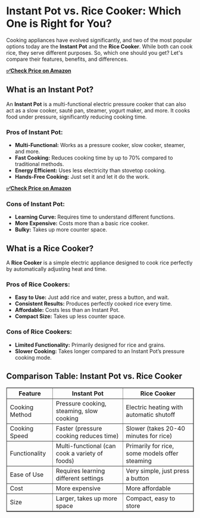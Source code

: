 <!DOCTYPE html>
<html lang="en">
<head>
    <meta charset="UTF-8">
    <meta name="viewport" content="width=device-width, initial-scale=1.0">
    <meta name="description" content="Instant Pot vs. Rice Cooker: Which one is better for your kitchen? Discover key differences, pros, and cons to choose the best cooking appliance.">
    <meta name="keywords" content="Instant Pot vs Rice Cooker, Best Cooking Appliance, Pressure Cooker vs Rice Cooker, Kitchen Gadgets">
    <meta name="author" content="Your Name">
    <title>Instant Pot vs. Rice Cooker: Which One Should You Choose?</title>
</head>
<body>

<h1>Instant Pot vs. Rice Cooker: Which One is Right for You?</h1>

<p>Cooking appliances have evolved significantly, and two of the most popular options today are the <strong>Instant Pot</strong> and the <strong>Rice Cooker</strong>. While both can cook rice, they serve different purposes. So, which one should you get? Let's compare their features, benefits, and differences.</p>

[**✅Check Price on Amazon**](https://amzn.to/3DxCZkL)

<h2>What is an Instant Pot?</h2>
<p>An <strong>Instant Pot</strong> is a multi-functional electric pressure cooker that can also act as a slow cooker, sauté pan, steamer, yogurt maker, and more. It cooks food under pressure, significantly reducing cooking time.</p>

<h3>Pros of Instant Pot:</h3>
<ul>
    <li><strong>Multi-Functional:</strong> Works as a pressure cooker, slow cooker, steamer, and more.</li>
    <li><strong>Fast Cooking:</strong> Reduces cooking time by up to 70% compared to traditional methods.</li>
    <li><strong>Energy Efficient:</strong> Uses less electricity than stovetop cooking.</li>
    <li><strong>Hands-Free Cooking:</strong> Just set it and let it do the work.</li>
</ul>

[**✅Check Price on Amazon**](https://amzn.to/3DxCZkL)

<h3>Cons of Instant Pot:</h3>
<ul>
    <li><strong>Learning Curve:</strong> Requires time to understand different functions.</li>
    <li><strong>More Expensive:</strong> Costs more than a basic rice cooker.</li>
    <li><strong>Bulky:</strong> Takes up more counter space.</li>
</ul>

<h2>What is a Rice Cooker?</h2>
<p>A <strong>Rice Cooker</strong> is a simple electric appliance designed to cook rice perfectly by automatically adjusting heat and time.</p>

<h3>Pros of Rice Cookers:</h3>
<ul>
    <li><strong>Easy to Use:</strong> Just add rice and water, press a button, and wait.</li>
    <li><strong>Consistent Results:</strong> Produces perfectly cooked rice every time.</li>
    <li><strong>Affordable:</strong> Costs less than an Instant Pot.</li>
    <li><strong>Compact Size:</strong> Takes up less counter space.</li>
</ul>

<h3>Cons of Rice Cookers:</h3>
<ul>
    <li><strong>Limited Functionality:</strong> Primarily designed for rice and grains.</li>
    <li><strong>Slower Cooking:</strong> Takes longer compared to an Instant Pot’s pressure cooking mode.</li>
</ul>

<h2>Comparison Table: Instant Pot vs. Rice Cooker</h2>
<table border="1">
    <tr>
        <th>Feature</th>
        <th>Instant Pot</th>
        <th>Rice Cooker</th>
    </tr>
    <tr>
        <td>Cooking Method</td>
        <td>Pressure cooking, steaming, slow cooking</td>
        <td>Electric heating with automatic shutoff</td>
    </tr>
    <tr>
        <td>Cooking Speed</td>
        <td>Faster (pressure cooking reduces time)</td>
        <td>Slower (takes 20-40 minutes for rice)</td>
    </tr>
    <tr>
        <td>Functionality</td>
        <td>Multi-functional (can cook a variety of foods)</td>
        <td>Primarily for rice, some models offer steaming</td>
    </tr>
    <tr>
        <td>Ease of Use</td>
        <td>Requires learning different settings</td>
        <td>Very simple, just press a button</td>
    </tr>
    <tr>
        <td>Cost</td>
        <td>More expensive</td>
        <td>More affordable</td>
    </tr>
    <tr>
        <td>Size</td>
        <td>Larger, takes up more space</td>
        <td>Compact, easy to store</td>
    </tr>
    <tr
